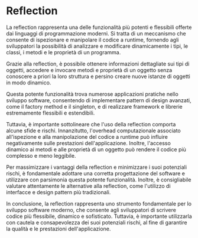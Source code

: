 # Reflection

La reflection rappresenta una delle funzionalità più potenti e flessibili offerte dai linguaggi di programmazione moderni. Si tratta di un meccanismo che consente di ispezionare e manipolare il codice a runtime, fornendo agli sviluppatori la possibilità di analizzare e modificare dinamicamente i tipi, le classi, i metodi e le proprietà di un programma.

Grazie alla reflection, è possibile ottenere informazioni dettagliate sui tipi di oggetti, accedere e invocare metodi e proprietà di un oggetto senza conoscere a priori la loro struttura e persino creare nuove istanze di oggetti in modo dinamico.

Questa potente funzionalità trova numerose applicazioni pratiche nello sviluppo software, consentendo di implementare pattern di design avanzati, come il factory method e il singleton, e di realizzare framework e librerie estremamente flessibili e estendibili.

Tuttavia, è importante sottolineare che l'uso della reflection comporta alcune sfide e rischi. Innanzitutto, l'overhead computazionale associato all'ispezione e alla manipolazione del codice a runtime può influire negativamente sulle prestazioni dell'applicazione. Inoltre, l'accesso dinamico ai metodi e alle proprietà di un oggetto può rendere il codice più complesso e meno leggibile.

Per massimizzare i vantaggi della reflection e minimizzare i suoi potenziali rischi, è fondamentale adottare una corretta progettazione del software e utilizzare con parsimonia questa potente funzionalità. Inoltre, è consigliabile valutare attentamente le alternative alla reflection, come l'utilizzo di interfacce e design pattern più tradizionali.

In conclusione, la reflection rappresenta uno strumento fondamentale per lo sviluppo software moderno, che consente agli sviluppatori di scrivere codice più flessibile, dinamico e sofisticato. Tuttavia, è importante utilizzarla con cautela e consapevolezza dei suoi potenziali rischi, al fine di garantire la qualità e le prestazioni dell'applicazione.
